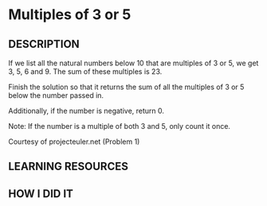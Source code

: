 # Multiples of 3 or 5
## DESCRIPTION

If we list all the natural numbers below 10 that are multiples of 3 or 5, we get 3, 5, 6 and 9. The sum of these multiples is 23.

Finish the solution so that it returns the sum of all the multiples of 3 or 5 below the number passed in.

Additionally, if the number is negative, return 0.

Note: If the number is a multiple of both 3 and 5, only count it once.

Courtesy of projecteuler.net (Problem 1)

## LEARNING RESOURCES

## HOW I DID IT